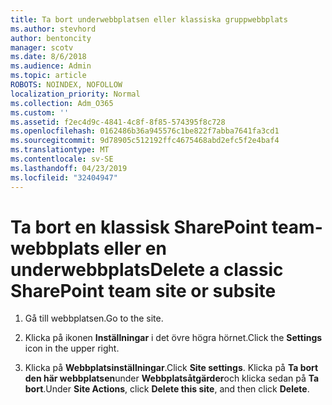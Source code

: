 ```yaml
---
title: Ta bort underwebbplatsen eller klassiska gruppwebbplats
ms.author: stevhord
author: bentoncity
manager: scotv
ms.date: 8/6/2018
ms.audience: Admin
ms.topic: article
ROBOTS: NOINDEX, NOFOLLOW
localization_priority: Normal
ms.collection: Adm_O365
ms.custom: ''
ms.assetid: f2ec4d9c-4841-4c8f-8f85-574395f8c728
ms.openlocfilehash: 0162486b36a945576c1be822f7abba7641fa3cd1
ms.sourcegitcommit: 9d78905c512192ffc4675468abd2efc5f2e4baf4
ms.translationtype: MT
ms.contentlocale: sv-SE
ms.lasthandoff: 04/23/2019
ms.locfileid: "32404947"
---
```

# <a name="delete-a-classic-sharepoint-team-site-or-subsite"></a><span data-ttu-id="c5b65-102">Ta bort en klassisk SharePoint team-webbplats eller en underwebbplats</span><span class="sxs-lookup"><span data-stu-id="c5b65-102">Delete a classic SharePoint team site or subsite</span></span>

1. <span data-ttu-id="c5b65-103">Gå till webbplatsen.</span><span class="sxs-lookup"><span data-stu-id="c5b65-103">Go to the site.</span></span>
    
2. <span data-ttu-id="c5b65-104">Klicka på ikonen **Inställningar** i det övre högra hörnet.</span><span class="sxs-lookup"><span data-stu-id="c5b65-104">Click the **Settings** icon in the upper right.</span></span> 
    
3. <span data-ttu-id="c5b65-105">Klicka på **Webbplatsinställningar**.</span><span class="sxs-lookup"><span data-stu-id="c5b65-105">Click **Site settings**.</span></span> <span data-ttu-id="c5b65-106">Klicka på **Ta bort den här webbplatsen**under **Webbplatsåtgärder**och klicka sedan på **Ta bort**.</span><span class="sxs-lookup"><span data-stu-id="c5b65-106">Under **Site Actions**, click **Delete this site**, and then click **Delete**.</span></span>
    

